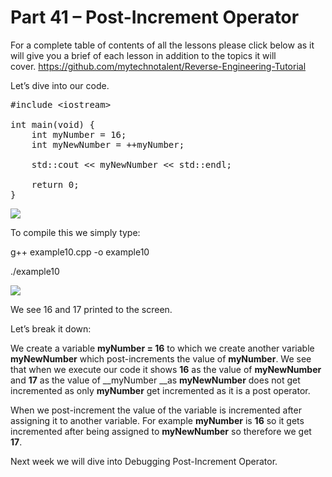 # Part 41 – Post-Increment Operator

For a complete table of contents of all the lessons please click below as it will give you a brief of each lesson in addition to the topics it will cover.&nbsp;https://github.com/mytechnotalent/Reverse-Engineering-Tutorial

Let’s dive into our code.

<pre spellcheck="false">#include &lt;iostream&gt;

int main(void) {
&nbsp;&nbsp; &nbsp;int myNumber = 16;
&nbsp;&nbsp; &nbsp;int myNewNumber = ++myNumber;

&nbsp;&nbsp; &nbsp;std::cout &lt;&lt; myNewNumber &lt;&lt; std::endl;

&nbsp;&nbsp; &nbsp;return 0;
}
</pre>

<div class="slate-resizable-image-embed slate-image-embed__resize-full-width"><img src="https://media-exp1.licdn.com/dms/image/C4E12AQGoB-NC7aSBVQ/article-inline_image-shrink_1000_1488/0/1527849027049?e=1614211200&amp;v=beta&amp;t=VsiIVh9rOhN1AhL7FLuVbe6c68VIX7-ERH6ZWDsgLds"/></div>

To compile this we simply type:

g++ example10.cpp -o example10

./example10

<div class="slate-resizable-image-embed slate-image-embed__resize-full-width"><img src="https://media-exp1.licdn.com/dms/image/C4E12AQEhgw3K1hwN_g/article-inline_image-shrink_1000_1488/0/1527849063244?e=1614211200&amp;v=beta&amp;t=yFK3wXgvyF2set8O6gUIbIiWRdsMyRn12WtxQGXVd90"/></div>

We see 16 and 17 printed to the screen.

Let’s break it down:

We create a variable __myNumber = 16__ to which we create another variable __myNewNumber__ which post-increments the value of __myNumber__.&nbsp;We see that when we execute our code it shows __16__ as the value of __myNewNumber__ and __17__ as the value of __myNumber __as __myNewNumber__ does not get incremented as only __myNumber__ get incremented as it is a post operator.

When we post-increment the value of the variable is incremented after assigning it to another variable.&nbsp;For example __myNumber__ is __16__ so it gets incremented after being assigned to __myNewNumber__ so therefore we get __17__.

Next week we will dive into Debugging Post-Increment Operator.